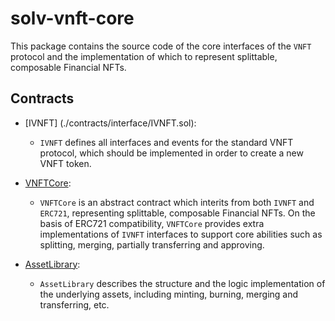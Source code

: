 # solv-vnft-core

This package contains the source code of the core interfaces of the `VNFT` protocol and the implementation of which to represent splittable, composable Financial NFTs.

## Contracts

- [IVNFT] (./contracts/interface/IVNFT.sol): 

	- `IVNFT` defines all interfaces and events for the standard VNFT protocol, which should be implemented in order to create a new VNFT token.
	
- [VNFTCore](./contracts/VNFTCore.sol):

	- `VNFTCore` is an abstract contract which interits from both `IVNFT` and `ERC721`, representing splittable, composable Financial NFTs. On the basis of ERC721 compatibility, `VNFTCore` provides extra implementations of `IVNFT` interfaces to support core abilities such as splitting, merging, partially transferring and approving.
	 
- [AssetLibrary](./contracts/library/AssetLibrary.sol):
	
	- `AssetLibrary` describes the structure and the logic implementation of the underlying assets, including minting, burning, merging and transferring, etc.